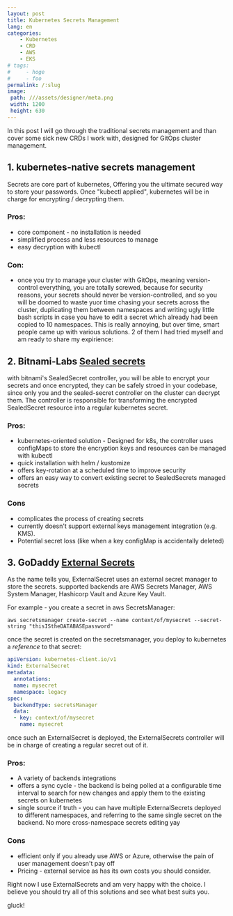 ```yaml
---
layout: post
title: Kubernetes Secrets Management 
lang: en
categories:
    - Kubernetes
    - CRD
    - AWS
    - EKS
# tags:
#     - hoge
#     - foo
permalink: /:slug
image:
 path: ///assets/designer/meta.png
 width: 1200
 height: 630
---
```


In this post I will go through the traditional secrets management and than cover some sick new CRDs I work with, designed for GitOps cluster management.

## 1. kubernetes-native secrets management

Secrets are core part of kubernetes, Offering you the ultimate secured way to store your passwords. Once "kubectl applied", kubernetes will be in charge for encrypting / decrypting them.

### Pros: 
- core component - no installation is needed
- simplified process and less resources to manage
- easy decryption with kubectl
  
### Con: 

- once you try to manage your cluster with GitOps, meaning version-control everything, you are totally screwed, because for security reasons, your secrets should never be version-controlled, and so you will be doomed to waste yuor time chasing your secrets across the cluster, duplicating them between namespaces and writing ugly little bash scripts in case you have to edit a secret which already had been copied to 10 namespaces. 
This is really annoying, but over time, smart people came up with various solutions. 2 of them I had tried myself and am ready to share my expirience:

## 2. Bitnami-Labs **[Sealed secrets](https://github.com/bitnami-labs/sealed-secrets)**

with bitnami's SealedSecret controller, you will be able to encrypt your secrets and once encrypted, they can be safely stroed in your codebase, since only you and the sealed-secret controller on the cluster can decrypt them. The controller is responsible for transforming the encrypted SealedSecret resource into a regular kubernetes secret. 

### Pros:

- kubernetes-oriented solution - Designed for k8s, the controller uses configMaps to store the encryption keys and resources can be managed with kubectl
- quick installation with helm / kustomize
- offers key-rotation at a scheduled time to improve security
- offers an easy way to convert existing secret to SealedSecrets managed secrets

### Cons

- complicates the process of creating secrets
- currently doesn't support external keys management integration (e.g. KMS).
- Potential secret loss (like when a key configMap is accidentally deleted)

## 3. GoDaddy **[External Secrets](https://github.com/godaddy/kubernetes-external-secrets)**

As the name tells you, ExternalSecret uses an external secret manager to store the secrets.
supported backends are AWS Secrets Manager, AWS System Manager, Hashicorp Vault and Azure Key Vault.

For example - you create a secret in aws SecretsManager:

`aws secretsmanager create-secret --name context/of/mysecret --secret-string "thisIStheDATABASEpassword"`

once the secret is created on the secretsmanager, you deploy to kubernetes a *reference* to that secret:

```yaml
apiVersion: kubernetes-client.io/v1
kind: ExternalSecret
metadata:
  annotations:
  name: mysecret
  namespace: legacy
spec:
  backendType: secretsManager
  data:
  - key: context/of/mysecret
    name: mysecret
```
once such an ExternalSecret is deployed, the ExternalSecrets controller will be in charge of creating a regular secret out of it.

### Pros:

- A variety of backends integrations 
- offers a sync cycle - the backend is being polled at a configurable time interval to search for new changes and apply them to the existing secrets on kubernetes
- single source if truth - you can have multiple ExternalSecrets deployed to different namespaces, and referring to the same single secret on the backend. No more cross-namespace secrets editing yay

### Cons

- efficient only if you already use AWS or Azure, otherwise the pain of user management doesn't pay off
- Pricing - external service as has its own costs you should consider.

Right now I use ExternalSecrets and am very happy with the choice. I believe you should try all of this solutions and see what best suits you. 


<!-- https://github.com/mozilla/sops -->

gluck!